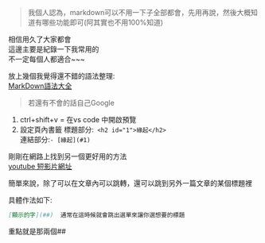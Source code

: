 >   我個人認為，markdown可以不用一下子全部都會，先用再說，然後大概知道有哪些功能即可(阿其實也不用100%知道)  

相信用久了大家都會  
這邊主要是紀錄一下我常用的  
不一定每個人都適合~~~  

放上幾個我覺得還不錯的語法整理:  
[MarkDown語法大全](https://hackmd.io/@eMP9zQQ0Qt6I8Uqp2Vqy6w/SyiOheL5N/%2FBVqowKshRH246Q7UDyodFA?type=book)

>   若還有不會的話自己Google

1.  ctrl+shift+v = 在vs code 中開啟預覽  
2.  設定頁內書籤
標題部分:``` <h2 id="1">緣起</h2>```  
連結部分:```- [緣起](#1) ```

剛剛在網路上找到另一個更好用的方法  
[youtube 短影片網址](https://youtube.com/shorts/G5580-DxQuw?si=BW4Y6ribnmY752qM)  

簡單來說，除了可以在文章內可以跳轉，還可以跳到另外一篇文章的某個標題裡  

具體作法如下:  
```markdown
[顯示的字](##)  通常在這時候就會跳出選單來讓你選想要的標題  
```
重點就是那兩個##